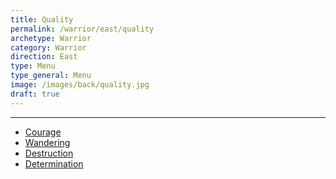 ```yaml
---
title: Quality
permalink: /warrior/east/quality
archetype: Warrior
category: Warrior
direction: East
type: Menu
type_general: Menu
image: /images/back/quality.jpg
draft: true
---
```


---
- [Courage](/warrior/east/quality/courage)
- [Wandering](/warrior/east/quality/wandering)
- [Destruction](/warrior/east/quality/destruction)
- [Determination](/warrior/east/quality/determination)
